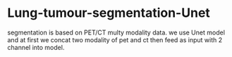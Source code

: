# Lung-tumour-segmentation-Unet
segmentation is based on PET/CT multy modality data. we use Unet model and at first we concat two modality of pet and ct then feed as input with 2 channel into model.
